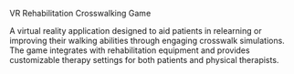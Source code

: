 VR Rehabilitation Crosswalking Game

A virtual reality application designed to aid patients in relearning or improving their walking abilities through engaging crosswalk simulations. The game integrates with rehabilitation equipment and provides customizable therapy settings for both patients and physical therapists.
